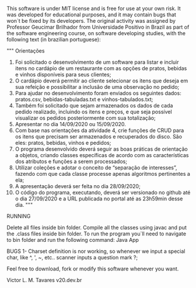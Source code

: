 This software is under MIT license and is free for use at your own risk. It was developed for educational purposes, and it may contain bugs that won`t be fixed by its developers.
The original activity was assigned by Professor Geucimar Brilhador from Universidade Positivo in Brazil as part of the software engineering course, on software developing studies, with the following text (in brazilian portuguese):

"""
Orientações
1. Foi solicitado o desenvolvimento de um software para listar e incluir itens
no cardápio de um restaurante com as opções de pratos, bebidas e vinhos
disponíveis para seus clientes;
2. O cardápio deverá permitir ao cliente selecionar os itens que deseja em sua
refeição e possibilitar a inclusão de uma observação no pedido;
3. Para ajudar no desenvolvimento foram enviados os seguintes dados:
pratos.csv, bebidas-tabuladas.txt e vinhos-tabulados.txt;
4. Também foi solicitado que sejam armazenados os dados de cada pedido
realizado, incluindo os itens e preços, e que seja possível visualizar os
pedidos posteriormente com sua totalização;
5. Apresentar no dia 14/09/2020 ou 15/09/2020.
6. Com base nas orientações da atividade 4, crie funções de CRUD para os
itens que precisam ser armazenados e recuperados do disco. São eles:
pratos, bebidas, vinhos e pedidos;
7. O programa desenvolvido deverá seguir as boas práticas de orientação a
objetos, criando classes específicas de acordo com as características dos
atributos e funções a serem processados;
8. Utilizar coleções e adotar o conceito de “separação de interesses”, fazendo
com que cada classe processe apenas algoritmos pertinentes a ela;
9. A apresentação deverá ser feita no dia 28/09/2020;
10. O código do programa, executando, deverá ser versionado no github até o
dia 27/09/2020 e a URL publicada no portal até as 23h59min desse dia.
"""



RUNNING

Delete all files inside bin folder.
Compile all the classes using javac and put the .class files inside bin folder.
To run the program you`ll need to navigate to bin folder and run the following command: 
    Java App

BUGS
1- Charset definition is nor working, so whenever we input a special char, like ^, ', ~, etc.. scanner inputs a question mark ?;

Feel free to download, fork or modify this software whenever you want.

Victor L. M. Tavares 
v20.dev.br